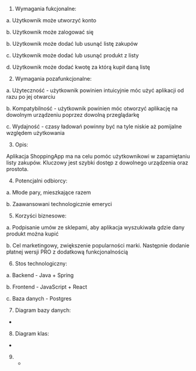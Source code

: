1. Wymagania fukcjonalne:

  a. Użytkownik może utworzyć konto
  
  b. Użytkownik może zalogować się
  
  b. Użytkownik może dodać lub usunąć listę zakupów
  
  c. Użytkownik może dodać lub usunąć produkt z listy
  
  d. Użytkownik może dodać kwotę za którą kupił daną listę
  
  
2. Wymagania pozafunkcjonalne:

  a. Użyteczność - użytkownik powinien intuicyjnie móc użyć aplikacji od razu po jej otwarciu
  
  b. Kompatybilność - użytkownik powinien móc otworzyć aplikację na dowolnym urządzeniu poprzez dowolną przeglądarkę
  
  c. Wydajność - czasy ładowań powinny być na tyle niskie aż pomijalne względem użytkowania
  
  
3. Opis:

  Aplikacja ShoppingApp ma na celu pomóc użytkownikowi w zapamiętaniu listy zakupów. Kluczowy jest szybki dostęp z dowolnego urządzenia oraz prostota.
  
4. Potencjalni odbiorcy:

  a. Młode pary, mieszkające razem
  
  b. Zaawansowani technologicznie emeryci
  
  
5. Korzyści biznesowe:

  a. Podpisanie umów ze sklepami, aby aplikacja wyszukiwała gdzie dany produkt można kupić
  
  b. Cel marketingowy, zwiększenie popularności marki. Następnie dodanie płatnej wersji PRO z dodatkową funkcjonalnością
  
  
6. Stos technologiczny:

  a. Backend - Java + Spring
  
  b. Frontend - JavaScript + React
  
  c. Baza danych - Postgres
  
  
7. Diagram bazy danych:

-


8. Diagram klas:

-


9. -
